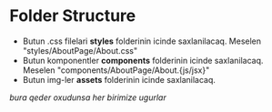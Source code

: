 # Folder Structure

- Butun .css filelari **styles** folderinin icinde saxlanilacaq. Meselen "styles/AboutPage/About.css"
- Butun komponentler **components**  folderinin icinde saxlanilacaq. Meselen "components/AboutPage/About.{js/jsx}"
- Butun img-ler **assets**  folderinin icinde saxlanilacaq.

_bura qeder oxudunsa her birimize ugurlar_
